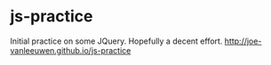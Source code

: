 js-practice
===========

Initial practice on some JQuery. Hopefully a decent effort. http://joe-vanleeuwen.github.io/js-practice
